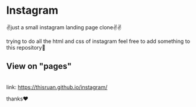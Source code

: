 # Instagram

✌️just a small instagram landing page clone✌️✌️

trying to do all the html and css of instagram feel free to add something to this repository💁 <br>

<strong><h2> View on "pages" </h2> <br></strong>
link: https://thisruan.github.io/instagram/

thanks❤️

